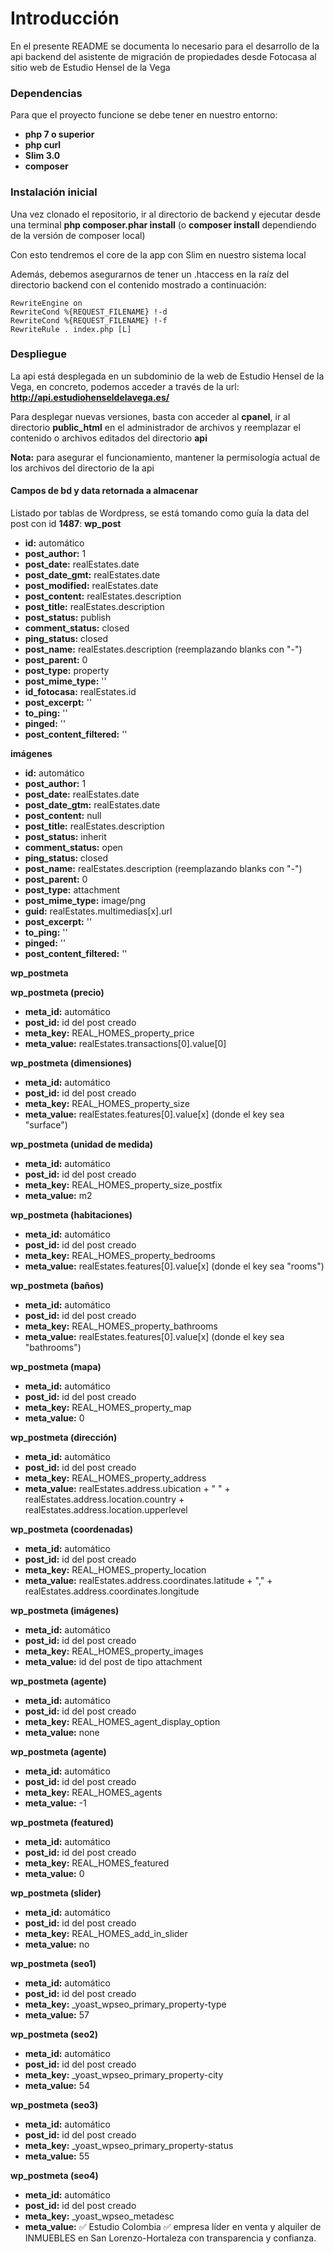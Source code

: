 # Introducción

En el presente README se documenta lo necesario para el desarrollo de la api backend del asistente de migración de propiedades desde Fotocasa al sitio web de Estudio Hensel de la Vega

### Dependencias

Para que el proyecto funcione se debe tener en nuestro entorno:

+ **php 7 o superior**
+ **php curl**
+ **Slim 3.0**
+ **composer**

### Instalación inicial

Una vez clonado el repositorio, ir al directorio de backend y ejecutar desde una terminal **php composer.phar install** (o **composer install** dependiendo de la versión de composer local)

Con esto tendremos el core de la app con Slim en nuestro sistema local

Además, debemos asegurarnos de tener un .htaccess en la raíz del directorio backend con el contenido mostrado a continuación:

	RewriteEngine on
	RewriteCond %{REQUEST_FILENAME} !-d
	RewriteCond %{REQUEST_FILENAME} !-f
	RewriteRule . index.php [L]

### Despliegue

La api está desplegada en un subdominio de la web de Estudio Hensel de la Vega, en concreto, podemos acceder a través de la url: **http://api.estudiohenseldelavega.es/**

Para desplegar nuevas versiones, basta con acceder al **cpanel**, ir al directorio **public_html** en el administrador de archivos y reemplazar el contenido o archivos editados del directorio **api**

**Nota:** para asegurar el funcionamiento, mantener la permisología actual de los archivos del directorio de la api

#### Campos de bd y data retornada a almacenar

Listado por tablas de Wordpress, se está tomando como guía la data del post con id **1487**:
**wp_post**

* **id:** automático
* **post_author:** 1
* **post_date:** realEstates.date
* **post_date_gmt:** realEstates.date
* **post_modified:** realEstates.date
* **post_content:** realEstates.description
* **post_title:** realEstates.description
* **post_status:** publish
* **comment_status:** closed
* **ping_status:** closed
* **post_name:** realEstates.description (reemplazando blanks con "-")
* **post_parent:** 0
* **post_type:** property
* **post_mime_type:** ''
* **id_fotocasa:** realEstates.id
* **post_excerpt:** ''
* **to_ping:** ''
* **pinged:** ''
* **post_content_filtered:** ''

**imágenes**

* **id:** automático
* **post_author:** 1
* **post_date:** realEstates.date
* **post_date_gtm:** realEstates.date
* **post_content:** null
* **post_title:** realEstates.description
* **post_status:** inherit
* **comment_status:** open
* **ping_status:** closed
* **post_name:** realEstates.description (reemplazando blanks con "-")
* **post_parent:** 0
* **post_type:** attachment
* **post_mime_type:** image/png
* **guid:** realEstates.multimedias[x].url
* **post_excerpt:** ''
* **to_ping:** ''
* **pinged:** ''
* **post_content_filtered:** ''


**wp_postmeta**

**wp_postmeta (precio)**
* **meta_id:** automático
* **post_id:** id del post creado
* **meta_key:** REAL_HOMES_property_price
* **meta_value:** realEstates.transactions[0].value[0]

**wp_postmeta (dimensiones)**
* **meta_id:** automático
* **post_id:** id del post creado
* **meta_key:** REAL_HOMES_property_size
* **meta_value:** realEstates.features[0].value[x] (donde el key sea "surface")

**wp_postmeta (unidad de medida)**
* **meta_id:** automático
* **post_id:** id del post creado
* **meta_key:** REAL_HOMES_property_size_postfix
* **meta_value:** m2

**wp_postmeta (habitaciones)**
* **meta_id:** automático
* **post_id:** id del post creado
* **meta_key:** REAL_HOMES_property_bedrooms
* **meta_value:** realEstates.features[0].value[x] (donde el key sea "rooms")

**wp_postmeta (baños)**
* **meta_id:** automático
* **post_id:** id del post creado
* **meta_key:** REAL_HOMES_property_bathrooms
* **meta_value:** realEstates.features[0].value[x] (donde el key sea "bathrooms")

**wp_postmeta (mapa)**
* **meta_id:** automático
* **post_id:** id del post creado
* **meta_key:** REAL_HOMES_property_map
* **meta_value:** 0

**wp_postmeta (dirección)**
* **meta_id:** automático
* **post_id:** id del post creado
* **meta_key:** REAL_HOMES_property_address
* **meta_value:** realEstates.address.ubication + " " + realEstates.address.location.country + realEstates.address.location.upperlevel

**wp_postmeta (coordenadas)**
* **meta_id:** automático
* **post_id:** id del post creado
* **meta_key:** REAL_HOMES_property_location
* **meta_value:** realEstates.address.coordinates.latitude + "," + realEstates.address.coordinates.longitude

**wp_postmeta (imágenes)**
* **meta_id:** automático
* **post_id:** id del post creado
* **meta_key:** REAL_HOMES_property_images
* **meta_value:** id del post de tipo attachment 

**wp_postmeta (agente)**
* **meta_id:** automático
* **post_id:** id del post creado
* **meta_key:** REAL_HOMES_agent_display_option
* **meta_value:** none

**wp_postmeta (agente)**
* **meta_id:** automático
* **post_id:** id del post creado
* **meta_key:** REAL_HOMES_agents
* **meta_value:** -1

**wp_postmeta (featured)**
* **meta_id:** automático
* **post_id:** id del post creado
* **meta_key:** REAL_HOMES_featured
* **meta_value:** 0

**wp_postmeta (slider)**
* **meta_id:** automático
* **post_id:** id del post creado
* **meta_key:** REAL_HOMES_add_in_slider
* **meta_value:** no

**wp_postmeta (seo1)**
* **meta_id:** automático
* **post_id:** id del post creado
* **meta_key:** _yoast_wpseo_primary_property-type
* **meta_value:** 57

**wp_postmeta (seo2)**
* **meta_id:** automático
* **post_id:** id del post creado
* **meta_key:** _yoast_wpseo_primary_property-city
* **meta_value:** 54

**wp_postmeta (seo3)**
* **meta_id:** automático
* **post_id:** id del post creado
* **meta_key:** _yoast_wpseo_primary_property-status
* **meta_value:** 55

**wp_postmeta (seo4)**
* **meta_id:** automático
* **post_id:** id del post creado
* **meta_key:** _yoast_wpseo_metadesc
* **meta_value:** ✅ Estudio Colombia ✅ empresa líder en venta y alquiler de INMUEBLES en San Lorenzo-Hortaleza con transparencia y confianza.